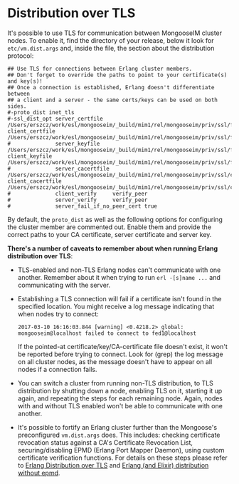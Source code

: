# Distribution over TLS

It's possible to use TLS for communication between MongooseIM cluster nodes.
To enable it, find the directory of your release, below it look for `etc/vm.dist.args` and, inside the file, the section about
the distribution protocol:

```
## Use TLS for connections between Erlang cluster members.
## Don't forget to override the paths to point to your certificate(s) and key(s)!
## Once a connection is established, Erlang doesn't differentiate between
## a client and a server - the same certs/keys can be used on both sides.
#-proto_dist inet_tls
#-ssl_dist_opt server_certfile   /Users/erszcz/work/esl/mongooseim/_build/mim1/rel/mongooseim/priv/ssl/fake_cert.pem client_certfile   /Users/erszcz/work/esl/mongooseim/_build/mim1/rel/mongooseim/priv/ssl/fake_cert.pem
#              server_keyfile    /Users/erszcz/work/esl/mongooseim/_build/mim1/rel/mongooseim/priv/ssl/fake_key.pem  client_keyfile    /Users/erszcz/work/esl/mongooseim/_build/mim1/rel/mongooseim/priv/ssl/fake_key.pem
#              server_cacertfile /Users/erszcz/work/esl/mongooseim/_build/mim1/rel/mongooseim/priv/ssl/cacert.pem    client_cacertfile /Users/erszcz/work/esl/mongooseim/_build/mim1/rel/mongooseim/priv/ssl/cacert.pem
#              client_verify     verify_peer
#              server_verify     verify_peer
#              server_fail_if_no_peer_cert true
```

By default, the `proto_dist` as well as the following options for configuring the cluster member are commented out.
Enable them and provide the correct paths to your CA certificate, server certificate and server key.

**There's a number of caveats to remember about when running Erlang distribution over TLS**:

-   TLS-enabled and non-TLS Erlang nodes can't communicate with one another.
    Remember about it when trying to run `erl -[s]name ...` and communicating with the server.

-   Establishing a TLS connection will fail if a certificate isn't found in the specified location.
    You might receive a log message indicating that when nodes try to connect:

    ```
    2017-03-10 16:16:03.844 [warning] <0.4218.2> global: mongooseim@localhost failed to connect to fed1@localhost
    ```

    If the pointed-at certificate/key/CA-certificate file doesn't exist, it won't be reported before trying to connect.
    Look for (grep) the log message on all cluster nodes, as the message doesn't have to appear on all nodes if a connection fails.

-   You can switch a cluster from running non-TLS distribution, to TLS distribution by shutting down a node, enabling TLS on it, starting it up again, and repeating the steps for each remaining node.
    Again, nodes with and without TLS enabled won't be able to communicate with one another.

-   It's possible to fortify an Erlang cluster further than the Mongoose's preconfigured `vm.dist.args` does.
    This includes: checking certificate revocation status against a CA's Certificate Revocation List, securing/disabling EPMD (Erlang Port Mapper Daemon), using custom certificate verification functions.
    For details on these steps please refer to [Erlang Distribution over TLS][erlang-over-tls] and [Erlang (and Elixir) distribution without epmd][no-epmd].

[erlang-over-tls]: https://www.erlang-solutions.com/blog/erlang-distribution-over-tls.html
[no-epmd]: https://www.erlang-solutions.com/blog/erlang-and-elixir-distribution-without-epmd.html
